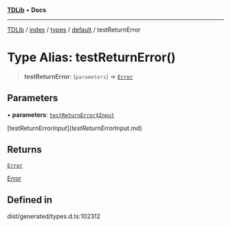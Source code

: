 [**TDLib**](../../../../../../README.md) • **Docs**

***

[TDLib](../../../../../../modules.md) / [index](../../../../../README.md) / [types](../../../README.md) / [default](../README.md) / testReturnError

# Type Alias: testReturnError()

> **testReturnError**: (`parameters`) => [`Error`](Error.md)

## Parameters

• **parameters**: [`testReturnError$Input`](testReturnError$Input.md)

[testReturnError$Input](testReturnError$Input.md)

## Returns

[`Error`](Error.md)

[Error](Error.md)

## Defined in

dist/generated/types.d.ts:102312
